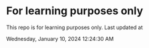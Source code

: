 # For learning purposes only
This repo is for learning purposes only.
Last updated at

Wednesday, January 10, 2024 12:24:30 AM

